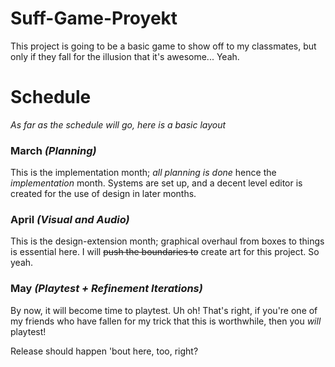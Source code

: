 # Suff-Game-Proyekt
This project is going to be a basic game to show off to my classmates, but only if they fall for the illusion that it's awesome... Yeah.
# Schedule
*As far as the schedule will go, here is a basic layout*
### March *(Planning)*
This is the implementation month; *all planning is done* hence the *implementation* month. Systems are set up, and a decent level editor is created for the use of design in later months.
### April *(Visual and Audio)*
This is the design-extension month; graphical overhaul from boxes to things is essential here. I will ~~push the boundaries to~~ create art for this project. So yeah.
### May *(Playtest + Refinement Iterations)*
By now, it will become time to playtest. Uh oh! That's right, if you're one of my friends who have fallen for my trick that this is worthwhile, then you *will* playtest!

Release should happen 'bout here, too, right?
